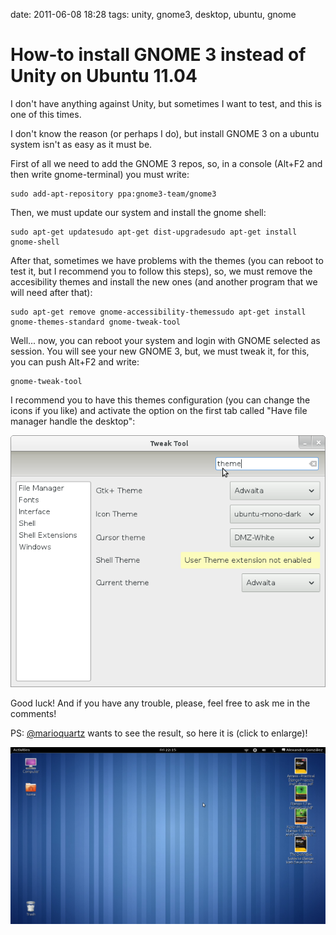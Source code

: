 date: 2011-06-08 18:28
tags: unity, gnome3, desktop, ubuntu, gnome

How-to install GNOME 3 instead of Unity on Ubuntu 11.04
=======================================================

I don't have anything against Unity, but sometimes I want to test, and
this is one of this times.

I don't know the reason (or perhaps I do), but install GNOME 3 on a
ubuntu system isn't as easy as it must be.

First of all we need to add the GNOME 3 repos, so, in a console (Alt+F2
and then write gnome-terminal) you must write:

    sudo add-apt-repository ppa:gnome3-team/gnome3

Then, we must update our system and install the gnome shell:

    sudo apt-get updatesudo apt-get dist-upgradesudo apt-get install gnome-shell

After that, sometimes we have problems with the themes (you can reboot
to test it, but I recommend you to follow this steps), so, we must
remove the accesibility themes and install the new ones (and another
program that we will need after that):

    sudo apt-get remove gnome-accessibility-themessudo apt-get install gnome-themes-standard gnome-tweak-tool

Well... now, you can reboot your system and login with GNOME selected as
session. You will see your new GNOME 3, but, we must tweak it, for this,
you can push Alt+F2 and write:

    gnome-tweak-tool

I recommend you to have this themes configuration (you can change the
icons if you like) and activate the option on the first tab called "Have
file manager handle the desktop":

![image](static/tweak_tool.png)

Good luck! And if you have any trouble, please, feel free to ask me in
the comments!

PS: [@marioquartz](http://twitter.com/marioquartz) wants to see the
result, so here it is (click to enlarge)!

![image](static/gnome3_desktop.png)
